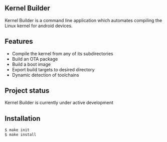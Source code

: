 ## Kernel Builder
Kernel Builder is a command line application which automates compiling the Linux kernel for android devices.

## Features
* Compile the kernel from any of its subdirectories
* Build an OTA package
* Build a boot image
* Export build targets to desired directory
* Dynamic detection of toolchains

## Project status
Kernel Builder is currently under active development

## Installation

``` bash
$ make init
$ make install
```
